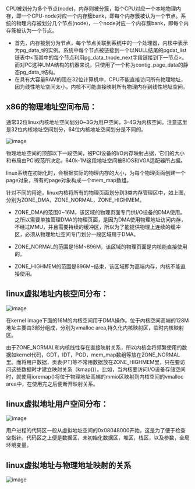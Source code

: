 CPU被划分为多个节点(node)，内存则被分簇，每个CPU对应一个本地物理内存，即一个CPU-node对应一个内存簇bank，即每个内存簇被认为一个节点。系统的物理内存被划分几个节点(node)，一个node对应一个内存簇bank，即每个内存簇被认为一个节点。
*  首先，内存被划分为节点，每个节点关联到系统中的一个处理器，内核中表示为pg_data_t的实例。系统中每个节点被链接到一个以NULL结尾的pgdat_list链表中<而其中的每个节点利用pg_data_tnode_next字段链接到下一节点>。而对PC这种UMA结构的机器来说，只使用了一个称为contig_page_data的静态pg_data_t结构。
*  在具有大容量RAM的现在32位计算机中，CPU不能直接访问所有物理地址，因为线性地址空间太小，内核不可能直接映射所有物理内存到线性地址空间。

## x86的物理地址空间布局：

通常32位linux内核地址空间划分0~3G为用户空间，3-4G为内核空间。注意这里是32位内核地址空间划分，64位内核地址空间划分是不同的。

![image](https://github.com/wangdongyu1989/Memory-Management/blob/master/images/x86%E7%89%A9%E7%90%86%E5%9C%B0%E5%9D%80%E7%A9%BA%E9%97%B4%E5%88%86%E5%B8%83.jpg)


物理地址空间的顶部以下一段空间，被PCI设备的I/O内存映射占据，它们的大小和布局由PCI规范所决定。640k-1M这段地址空间被BIOS和VGA适配器所占据。

linux系统在初始化时，会根据实际的物理内存的大小，为每个物理页面创建一个page对象，所有的page对象构成一个mem_map数组。

针对不同的用途，linux内核将所有的物理页面划分到3类内存管理区中，如上图，分别为ZONE_DMA，ZONE_NORMAL，ZONE_HIGHMEM。

* ZONE_DMA的范围0~16M，该区域的物理页面专门供I/O设备的DMA使用。之所以需要单独管理DMA的物理页面，是因为DMA使用物理地址访问内存，不经过MMU，并且需要持续的缓冲区，所以为了能提供物理上连续的缓冲区，必须从物理地址空间专门划分一段区域用于DMA。

* ZONE_NORMAL的范围是16M~896M，该区域的物理页面是内核能直接使用的。

* ZONE_HIGHMEM的范围是896M~结束，该区域即为高端内存，内核不能直接使用。

## linux虚拟地址内核空间分布：

![image](https://github.com/wangdongyu1989/Memory-Management/blob/master/images/linux%E8%99%9A%E6%8B%9F%E5%9C%B0%E5%9D%80%E7%94%A8%E6%88%B7%E7%A9%BA%E9%97%B4%E5%88%86%E5%B8%83.jpg)

在kernel image下面的16M的内核空间用于DMA操作。位于内核空间高端的128M地址主要由3部分组成，分别为vmalloc area,持久化内核映射区，临时内核映射区。

由于ZONE_NORMAL和内核线性存在直接映射关系，所以内核会将频繁使用的数据如kernel代码，GDT，IDT，PGD，mem_map数组等放在ZONE_NORMAL里。而将用户数据，页表(PT)等不常用数据放在ZONE_HIGHMEM里，只在要访问这些数据时才建立映射关系（kmap()）。比如，当内核要访问I/O设备存储空间时，就使用ioremap()将位于物理地址高端的mmio区映射到内核空间的vmalloc area中，在使用完之后便断开映射关系。

## linux虚拟地址用户空间分布：

![image](https://github.com/wangdongyu1989/Memory-Management/blob/master/images/linux%E8%99%9A%E6%8B%9F%E5%9C%B0%E5%9D%80%E7%94%A8%E6%88%B7%E7%A9%BA%E9%97%B4%E5%88%86%E5%B8%83.jpg)

用户进程的代码区一般从虚拟地址空间的0x08048000开始，这是为了便于检查空指针。代码区之上便是数据区，未初始化数据区，堆区，栈区，以及参数，全局环境变量。

## linux虚拟地址与物理地址映射的关系

![image](https://github.com/wangdongyu1989/Memory-Management/blob/master/images/linux%E8%99%9A%E6%8B%9F%E5%9C%B0%E5%9D%80%E4%B8%8E%E7%89%A9%E7%90%86%E5%9C%B0%E5%9D%80%E6%98%A0%E5%B0%84%E5%85%B3%E7%B3%BB.jpg)
